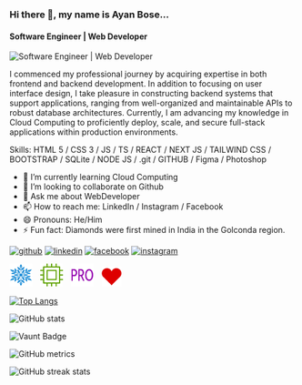 ### Hi there 👋, my name is Ayan Bose...
#### Software Engineer | Web Developer
![Software Engineer | Web Developer](https://d33wubrfki0l68.cloudfront.net/8cb110a86e9cf2ef3881be34eb009ec0bdad303d/1488c/static/c9290285e1ece1a8ecf558572cf514cb/a53f1/code.jpg)

I commenced my professional journey by acquiring expertise in both frontend and backend development. In addition to focusing on user interface design, I take pleasure in constructing backend systems that support applications, ranging from well-organized and maintainable APIs to robust database architectures. Currently, I am advancing my knowledge in Cloud Computing to proficiently deploy, scale, and secure full-stack applications within production environments.

Skills: HTML 5 / CSS 3 / JS / TS / REACT / NEXT JS / TAILWIND CSS / BOOTSTRAP / SQLite / NODE JS / .git / GITHUB / Figma / Photoshop

- 🌱 I’m currently learning Cloud Computing 
- 👯 I’m looking to collaborate on Github 
- 💬 Ask me about WebDeveloper 
- 📫 How to reach me: LinkedIn / Instagram / Facebook  
- 😄 Pronouns: He/Him 
- ⚡ Fun fact: Diamonds were first mined in India in the Golconda region. 


[<img src='https://cdn.jsdelivr.net/npm/simple-icons@3.0.1/icons/github.svg' alt='github' height='40'>](https://github.com/ayanbose-dev)  [<img src='https://cdn.jsdelivr.net/npm/simple-icons@3.0.1/icons/linkedin.svg' alt='linkedin' height='40'>](https://www.linkedin.com/in/https://www.linkedin.com/in/mrayanbose/)  [<img src='https://cdn.jsdelivr.net/npm/simple-icons@3.0.1/icons/facebook.svg' alt='facebook' height='40'>](https://www.facebook.com/https://www.facebook.com/share/1GiG4Vb9oJ/)  [<img src='https://cdn.jsdelivr.net/npm/simple-icons@3.0.1/icons/instagram.svg' alt='instagram' height='40'>](https://www.instagram.com/bose8728/)  

<a href='https://archiveprogram.github.com/'><img src='https://raw.githubusercontent.com/acervenky/animated-github-badges/master/assets/acbadge.gif' width='40' height='40'></a> <a href='https://docs.github.com/en/developers'><img src='https://raw.githubusercontent.com/acervenky/animated-github-badges/master/assets/devbadge.gif' width='40' height='40'></a> <a href='https://github.com/pricing'><img src='https://raw.githubusercontent.com/acervenky/animated-github-badges/master/assets/pro.gif' width='40' height='40'></a> <a href='https://docs.github.com/en/github/supporting-the-open-source-community-with-github-sponsors'><img src='https://raw.githubusercontent.com/acervenky/animated-github-badges/master/assets/sponsorbadge.gif' width='35' height='35'></a> 

[![Top Langs](https://github-readme-stats.vercel.app/api/top-langs/?username=ayanbose-dev)](https://github.com/anuraghazra/github-readme-stats)

![GitHub stats](https://github-readme-stats.vercel.app/api?username=ayanbose-dev&show_icons=true)  

![Vaunt Badge](https://api.vaunt.dev/v1/github/entities/ayanbose-dev/contributions?format=svg&private=false)  

![GitHub metrics](https://metrics.lecoq.io/ayanbose-dev)  

![GitHub streak stats](https://streak-stats.demolab.com/?user=ayanbose-dev)  


<!--
**ayanbose-dev/ayanbose-dev** is a ✨ _special_ ✨ repository because its `README.md` (this file) appears on your GitHub profile.

Here are some ideas to get you started:

- 🔭 I’m currently working on ...
- 🌱 I’m currently learning ...
- 👯 I’m looking to collaborate on ...
- 🤔 I’m looking for help with ...
- 💬 Ask me about ...
- 📫 How to reach me: ...
- 😄 Pronouns: ...
- ⚡ Fun fact: ...
-->
